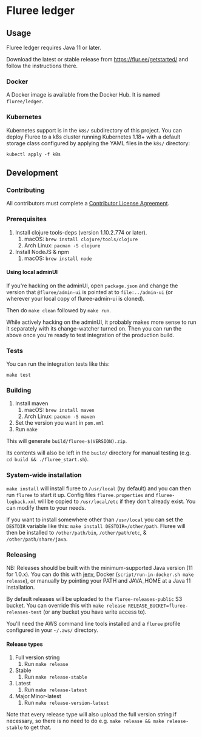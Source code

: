 # Fluree ledger

## Usage

Fluree ledger requires Java 11 or later.

Download the latest or stable release from https://flur.ee/getstarted/ and
follow the instructions there.

### Docker

A Docker image is available from the Docker Hub. It is named `fluree/ledger`.

### Kubernetes

Kubernetes support is in the `k8s/` subdirectory of this project. You can
deploy Fluree to a k8s cluster running Kubernetes 1.18+ with a default storage
class configured by applying the YAML files in the `k8s/` directory:

`kubectl apply -f k8s`

## Development

### Contributing

All contributors must complete a [Contributor License Agreement](https://cla-assistant.io/fluree/).

### Prerequisites

1. Install clojure tools-deps (version 1.10.2.774 or later).
    1. macOS: `brew install clojure/tools/clojure`
    1. Arch Linux: `pacman -S clojure`
1. Install NodeJS & npm
    1. macOS: `brew install node`
   
#### Using local adminUI

If you're hacking on the adminUI, open `package.json` and change the version
that `@fluree/admin-ui` is pointed at to `file:../admin-ui` (or wherever your
local copy of fluree-admin-ui is cloned).

Then do `make clean` followed by `make run`.

While actively hacking on the adminUI, it probably makes more sense to run it
separately with its change-watcher turned on. Then you can run the above once
you're ready to test integration of the production build.

### Tests

You can run the integration tests like this:

`make test`

### Building

1. Install maven
    1. macOS: `brew install maven`
    1. Arch Linux: `pacman -S maven`
1. Set the version you want in `pom.xml`
1. Run `make`

This will generate `build/fluree-$(VERSION).zip`.

Its contents will also be left in the `build/` directory for manual testing
(e.g. `cd build && ./fluree_start.sh`).

### System-wide installation

`make install` will install fluree to `/usr/local` (by default) and you can then run
`fluree` to start it up. Config files `fluree.properties` and `fluree-logback.xml` will
be copied to `/usr/local/etc` if they don't already exist. You can modify them to your
needs.

If you want to install somewhere other than `/usr/local` you can set the `DESTDIR` variable
like this: `make install DESTDIR=/other/path`. Fluree will then be installed to `/other/path/bin`,
`/other/path/etc`, & `/other/path/share/java`.

### Releasing

NB: Releases should be built with the minimum-supported Java version
(11 for 1.0.x). You can do this with [jenv](https://github.com/jenv/jenv),
Docker (`script/run-in-docker.sh make release`), or manually by pointing your
PATH and JAVA_HOME at a Java 11 installation.

By default releases will be uploaded to the `fluree-releases-public` S3 bucket.
You can override this with `make release RELEASE_BUCKET=fluree-releases-test`
(or any bucket you have write access to).

You'll need the AWS command line tools installed and a `fluree` profile configured in your
`~/.aws/` directory.

#### Release types

1. Full version string
    1. Run `make release`
1. Stable
    1. Run `make release-stable`
1. Latest
    1. Run `make release-latest`
1. Major.Minor-latest
    1. Run `make release-version-latest`

Note that every release type will also upload the full version string if necessary, so
there is no need to do e.g. `make release && make release-stable` to get that.
